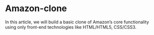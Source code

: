 # Amazon-clone
In this article, we will build a basic clone of Amazon’s core functionality using only front-end technologies like HTML/HTML5, CSS/CSS3.
